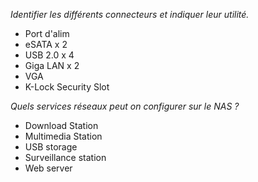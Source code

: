 *Identifier les différents connecteurs et indiquer leur utilité.*
- Port d'alim
- eSATA x 2
- USB 2.0 x 4
- Giga LAN x 2
- VGA
- K-Lock Security Slot

*Quels services réseaux peut on configurer sur le NAS ?*
- Download Station
- Multimedia Station
- USB storage 
- Surveillance station
- Web server
